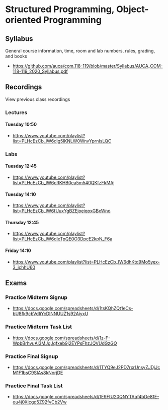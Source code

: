 Structured Programming, Object-oriented Programming
===================================================

## Syllabus

General course information, time, room and lab numbers, rules, grading, and
books

* <https://github.com/auca/com.118-119/blob/master/Syllabus/AUCA_COM-118-119_2020_Syllabus.pdf>

## Recordings

View previous class recordings

### Lectures

#### Tuesday 10:50

* <https://www.youtube.com/playlist?list=PLHcEzCb_lW6dig5lKNLW0WnvYprnIsLQC>

### Labs

#### Tuesday 12:45

* <https://www.youtube.com/playlist?list=PLHcEzCb_lW6cRKHB0ea5m540QKfzFkMAj>

#### Tuesday 14:10

* <https://www.youtube.com/playlist?list=PLHcEzCb_lW6fUuxYgBZEjoeiqoxGBxWno>

#### Thursday 12:45

* <https://www.youtube.com/playlist?list=PLHcEzCb_lW6dIeTpQE0O3DpcE2kpN_F6a>

#### Friday 14:10

* <https://www.youtube.com/playlist?list=PLHcEzCb_lW6dhKtd9Mo5yex-3_ichhU60>

## Exams

### Practice Midterm Signup

* <https://docs.google.com/spreadsheets/d/1tsKQhZQt1eCs-bU8fk9cbVdIiYcDlNNUUZ1s92AiyxU>

### Practice Midterm Task List

* <https://docs.google.com/spreadsheets/d/1z-F-WpbBrhvuAl3MJgJqfxeb9j2EYPsFhzJQVUdGzGQ>

### Practice Final Signup

* <https://docs.google.com/spreadsheets/d/1TYQ9eJ2PD7rxrUnsyZJDjJcM1F1bsC9SIAs8kNorjDE>

### Practice Final Task List

* <https://docs.google.com/spreadsheets/d/1E9FtU20QNYTAqf4bDe81E-ou4j0Xicgd5Z92fvCb2Vw>
